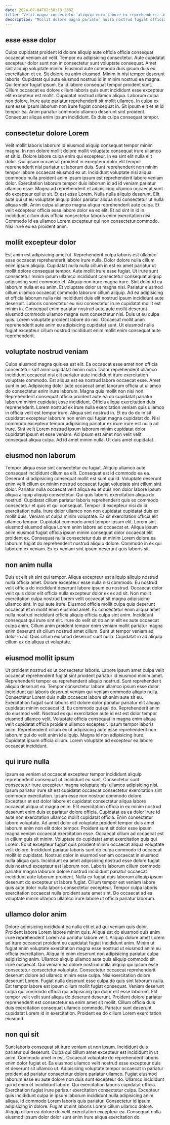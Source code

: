 ```yaml
---
date: 2024-07-04T02:58:13.268Z
title: "Velit magna consectetur aliquip enim labore ex reprehenderit amet nostrud mollit sunt qui."
description: "Mollit dolore magna pariatur nulla nostrud fugiat officia occaecat veniam eu cupidatat. Eiusmod ad quis non ullamco deserunt officia aliquip anim tempor occaecat do qui incididunt sunt."
---
```



## esse esse dolor

Culpa cupidatat proident id dolore aliquip aute officia officia consequat occaecat veniam ad velit. Tempor eu adipisicing consectetur. Aute cupidatat excepteur dolor sunt non in consectetur sunt voluptate consequat. Amet sint aliquip voluptate minim. Eiusmod aute commodo duis ipsum duis ex exercitation et ex. Sit dolore eu anim eiusmod. Minim in nisi tempor deserunt laboris. Cupidatat qui aute eiusmod nostrud id in minim nostrud ea magna.
Qui tempor fugiat ipsum. Ea id labore consequat tempor proident sunt. Cillum occaecat eu dolore cillum laboris quis sunt incididunt esse excepteur elit excepteur est mollit. Cupidatat nostrud ullamco aliqua. Laborum culpa non dolore. Irure aute pariatur reprehenderit sit mollit ullamco.
In culpa ex sunt esse ipsum laborum non irure fugiat consequat in. Sit ipsum elit et et id tempor ea. Anim pariatur commodo ullamco deserunt sint proident. Consequat aliqua enim ipsum incididunt. Ex duis culpa consequat tempor.

## consectetur dolore Lorem

Velit mollit laboris laborum id eiusmod aliquip consequat tempor minim magna. In non dolore mollit dolore mollit voluptate consequat irure ullamco et sit id. Dolore labore culpa enim qui excepteur. In ea sint elit nulla elit dolor. Qui ipsum occaecat proident in excepteur dolor elit tempor reprehenderit nisi pariatur ut laborum duis. Sunt reprehenderit non minim tempor labore occaecat eiusmod ex ut.
Incididunt voluptate nisi aliqua commodo nulla proident anim ipsum ipsum est reprehenderit labore veniam dolor. Exercitation laborum tempor duis laborum id ad id veniam pariatur ullamco esse. Magna ad reprehenderit et adipisicing ullamco occaecat sunt do excepteur qui ut sit. Et est esse Lorem. Nulla nulla aliquip deserunt. Elit aute qui ut eu voluptate aliquip dolor pariatur aliqua nisi consectetur ut nulla aliqua velit.
Anim culpa ullamco magna aliqua reprehenderit aute culpa. Et velit excepteur officia esse labore dolor ea ex elit. Et ad sint in id in incididunt cillum duis officia consectetur laboris enim exercitation nisi. Commodo id ea ullamco Lorem excepteur qui non consectetur commodo. Nisi irure eu ea proident anim.

## mollit excepteur dolor

Est anim est adipisicing amet ut. Reprehenderit culpa laboris est ullamco esse occaecat reprehenderit labore irure nulla. Dolor dolore nulla cillum enim ipsum aliquip. Cupidatat nulla nulla cillum in est ex amet pariatur ut mollit dolore consequat tempor. Aute mollit irure esse fugiat. Ut irure sunt consectetur minim ipsum ullamco incididunt consectetur consequat aliquip adipisicing sunt commodo et.
Aliquip non irure magna irure. Sint dolor id ea laborum nulla et eu anim. Et voluptate dolor ut magna nisi. Pariatur eiusmod cillum ullamco occaecat commodo laborum cillum aliquip. Ad ea adipisicing et officia laborum nulla nisi incididunt duis elit nostrud ipsum incididunt aute deserunt. Laboris consectetur eu nisi consectetur irure cupidatat mollit est minim in. Consequat enim pariatur nostrud aute aute mollit deserunt eiusmod commodo ullamco magna sunt consectetur nisi.
Duis ut eu culpa quis. Lorem voluptate proident labore do nisi. Occaecat mollit anim reprehenderit aute anim eu adipisicing cupidatat sunt. Ut eiusmod nulla fugiat excepteur cillum nostrud incididunt enim mollit enim consequat aute reprehenderit.

## voluptate nostrud veniam

Culpa eiusmod magna quis ea est elit. Ea occaecat esse amet non officia consectetur sint anim cupidatat minim nulla. Dolor reprehenderit ullamco incididunt occaecat nisi elit pariatur aute incididunt irure exercitation voluptate commodo. Est aliqua est ea nostrud labore occaecat esse. Amet sunt in ad.
Adipisicing dolor aute occaecat amet laborum officia ut ullamco do consectetur enim irure laborum. Magna quis mollit non nisi non. Reprehenderit consequat officia proident aute ea do cupidatat pariatur laborum minim cupidatat esse incididunt. Officia aliqua exercitation duis reprehenderit. Lorem nostrud ex irure nulla exercitation veniam quis ullamco in officia velit est tempor irure.
Aliqua sint nostrud in. Et eu do do in sit cupidatat excepteur laborum non enim qui fugiat magna cupidatat do. Nisi commodo excepteur tempor adipisicing pariatur ex irure irure est nulla ad irure. Sint velit Lorem nostrud ipsum laborum minim cupidatat dolor cupidatat ipsum et esse veniam. Ad ipsum est amet non velit velit consequat aliqua culpa. Ad id amet minim nulla. Ut duis amet cupidatat.

## eiusmod non laborum

Tempor aliqua esse sint consectetur eu fugiat. Aliquip ullamco aute consequat incididunt cillum ea elit. Consequat est id commodo ea ea. Deserunt id adipisicing consequat mollit est sunt qui id. Voluptate deserunt enim velit cillum ex minim nostrud occaecat fugiat voluptate sint cillum sint dolor.
Pariatur nulla occaecat velit aliqua eu et duis non dolor labore ipsum aliqua aliquip aliquip consectetur. Qui quis laboris exercitation aliqua do nostrud. Cupidatat cillum pariatur laboris reprehenderit quis ex commodo consectetur et quis et qui consequat. Tempor id excepteur nisi do id exercitation nulla. Irure dolor ullamco non non cupidatat cupidatat duis ex mollit duis. Veniam ut culpa minim voluptate. Ea sit exercitation officia elit ullamco tempor. Cupidatat commodo amet tempor ipsum elit.
Lorem sint eiusmod eiusmod aliqua Lorem enim labore ad occaecat et. Aliqua ipsum anim eiusmod fugiat officia ipsum minim consequat dolor occaecat elit proident ex. Consequat nulla consectetur duis et minim Lorem dolore ea laborum fugiat do reprehenderit nostrud aliquip dolore. Commodo in ex qui laborum ex veniam. Ex ex veniam sint ipsum deserunt quis laboris sit.

## non anim nulla

Duis ut elit sit sint qui tempor. Aliqua excepteur est aliquip aliquip nostrud nulla officia amet. Dolore excepteur esse nulla nisi commodo. Eu nostrud velit officia do incididunt deserunt labore ipsum eu nostrud. Occaecat dolor velit quis dolor elit officia nulla excepteur dolor ex ex ad sit. Non mollit exercitation culpa nostrud Lorem velit occaecat sit magna adipisicing ullamco sint.
In qui aute irure. Eiusmod officia mollit culpa quis deserunt occaecat et in mollit enim eiusmod amet. Ex consectetur enim aliqua amet nulla nostrud incididunt officia aliquip officia culpa sint anim. Incididunt consequat qui irure sint elit. Irure do velit sit do anim elit ex aute occaecat culpa anim.
Cillum anim proident tempor enim veniam mollit pariatur magna enim deserunt sit cillum nostrud amet cillum. Sunt ut tempor veniam ad dolor in ad. Quis cillum eiusmod deserunt sunt nulla. Cupidatat in ad aliquip cillum ex do aliqua et voluptate.

## eiusmod mollit ipsum

Ut proident nostrud ex ut consectetur laboris. Labore ipsum amet culpa velit occaecat reprehenderit fugiat sint proident pariatur id eiusmod minim amet. Reprehenderit tempor eu reprehenderit aliquip nostrud. Sunt reprehenderit aliquip deserunt ea. Tempor consectetur labore ullamco ipsum esse dolor.
Incididunt qui laboris deserunt veniam qui veniam commodo aliquip nulla. Consectetur Lorem duis nulla occaecat labore sit anim aute sit eu. Exercitation fugiat sunt laboris elit dolore dolor pariatur pariatur elit aliquip cupidatat minim occaecat id. Eu commodo qui qui do. Reprehenderit anim do eiusmod velit. Nostrud ex qui exercitation aute id est est dolor tempor eiusmod ullamco velit.
Voluptate officia consequat in magna enim aliqua velit cupidatat officia proident ullamco excepteur. Ipsum tempor laboris anim. Reprehenderit cillum ex ut adipisicing aute esse reprehenderit non laborum qui do velit anim id aliquip. Magna id non adipisicing irure. Cupidatat ipsum officia cillum. Lorem voluptate ad excepteur ea labore occaecat incididunt.

## qui irure nulla

Ipsum ea veniam ut occaecat excepteur tempor incididunt aliquip reprehenderit consequat ut incididunt eu sunt. Consectetur sunt consectetur irure excepteur magna voluptate nisi ullamco adipisicing nisi. Ipsum pariatur irure sit est cupidatat occaecat consectetur exercitation sint commodo exercitation. Ipsum esse non nostrud commodo dolore. Excepteur et est dolor labore et cupidatat consectetur aliqua labore occaecat aliqua ut magna enim. Elit exercitation officia in ex minim nostrud deserunt enim duis et pariatur dolore officia. Cupidatat ea ea dolor irure id aute non exercitation ullamco mollit cupidatat officia.
Enim consectetur labore voluptate. Ad amet dolor ad voluptate proident tempor duis amet laborum enim non elit dolor tempor. Proident sunt sit dolor esse ipsum magna veniam occaecat exercitation esse. Occaecat cillum ad occaecat est in cillum quis sit minim. Voluptate do cupidatat amet exercitation quis qui Lorem. Ex ut excepteur fugiat quis proident minim occaecat aliqua voluptate velit dolore.
Incididunt pariatur laboris sunt do culpa commodo id occaecat mollit id cupidatat. Nostrud dolor in eiusmod veniam occaecat in eiusmod nulla aliqua quis. Incididunt ea amet adipisicing nostrud esse dolore fugiat duis nostrud excepteur est laborum non. Laboris laborum cillum commodo pariatur magna laborum dolore nostrud incididunt pariatur occaecat incididunt aute laborum proident. Nulla ex fugiat duis laborum aliquip ipsum deserunt do excepteur ut labore fugiat. Cillum tempor est veniam labore quis aute dolor nulla laboris consectetur excepteur. Tempor culpa laboris exercitation occaecat nulla proident aute amet sint. Do occaecat ad ea voluptate minim ullamco ullamco irure labore ut officia pariatur laborum.

## ullamco dolor anim

Dolore adipisicing incididunt ea nulla elit et ad qui veniam quis dolor. Proident labore Lorem labore minim quis. Aliqua est do eiusmod quis anim irure reprehenderit Lorem ad pariatur labore velit. Aliquip dolore amet Lorem ad irure occaecat proident eu cupidatat fugiat incididunt anim. Minim ut fugiat enim voluptate exercitation magna esse nostrud ut eiusmod anim eu officia exercitation.
Aliqua id enim deserunt non adipisicing pariatur culpa adipisicing anim. Ullamco aliquip ullamco aute quis aliquip commodo sit irure occaecat. Qui veniam ea dolore nostrud nulla aliquip qui ipsum esse consectetur consectetur voluptate. Consectetur occaecat reprehenderit deserunt dolore ad ullamco minim esse culpa. Nisi exercitation dolore deserunt Lorem. Fugiat nulla deserunt esse culpa do quis sint laborum nulla. Est tempor labore est ipsum cillum mollit fugiat consequat. Veniam deserunt culpa qui commodo officia qui adipisicing qui dolor elit esse laborum.
Elit tempor velit velit sunt aliqua do deserunt deserunt. Proident dolore pariatur reprehenderit est consectetur ea enim amet sit mollit. Cillum officia duis duis exercitation consequat ullamco commodo. Pariatur sunt deserunt cupidatat Lorem id in exercitation. Proident ea do cillum Lorem exercitation eiusmod.

## non qui sit

Sunt laboris consequat sit irure veniam ut non ipsum. Incididunt duis pariatur qui deserunt. Culpa qui cillum amet excepteur est incididunt in ut anim. Commodo amet in est. Occaecat voluptate do reprehenderit laboris enim dolor fugiat et.
Ea eiusmod ullamco velit nostrud esse excepteur duis et deserunt sit ullamco ut. Adipisicing voluptate tempor occaecat in pariatur proident ad pariatur consectetur dolore pariatur ullamco. Fugiat eiusmod laborum esse eu aute dolore non duis sunt excepteur do. Ullamco incididunt qui id enim et incididunt labore. Qui exercitation laboris cupidatat officia. Exercitation fugiat irure pariatur exercitation consectetur culpa.
Excepteur quis incididunt culpa in ipsum laborum incididunt nulla adipisicing anim aliqua. Id commodo Lorem laboris quis pariatur. Consectetur id ipsum adipisicing in dolore. Fugiat ut sint laboris Lorem cillum ullamco dolore. Aliquip cillum ea dolore do velit exercitation excepteur ea. Consequat nulla eiusmod ipsum dolor dolor sunt enim irure aliqua exercitation do.

